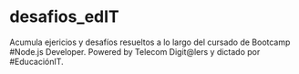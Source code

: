 # desafios_edIT
Acumula ejericios y desafíos resueltos a lo largo del cursado de Bootcamp #Node.js Developer. Powered by Telecom Digit@lers y dictado por  #EducaciónIT.
